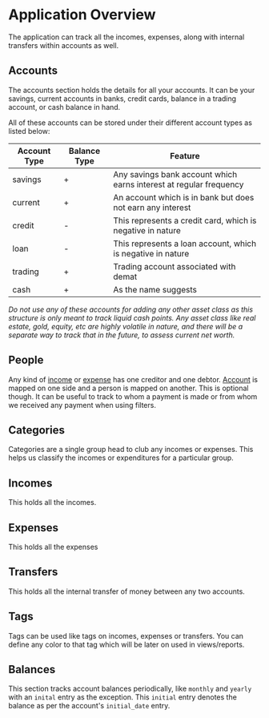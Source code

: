 # Application Overview

The application can track all the incomes, expenses, along with internal transfers within accounts as well.

## Accounts

The accounts section holds the details for all your accounts. It can be your savings, current accounts in banks,
credit cards, balance in a trading account, or cash balance in hand.

All of these accounts can be stored under their different account types as listed below:

| Account Type | Balance Type | Feature                                                            |
|--------------|--------------|--------------------------------------------------------------------|
| savings      | +            | Any savings bank account which earns interest at regular frequency |
| current      | +            | An account which is in bank but does not earn any interest         |
| credit       | -            | This represents a credit card, which is negative in nature         |
| loan         | -            | This represents a loan account, which is negative in nature        |
| trading      | +            | Trading account associated with demat                              |
| cash         | +            | As the name suggests                                               |

_Do not use any of these accounts for adding any other asset class as this structure is only meant to track liquid cash points.
Any asset class like real estate, gold, equity, etc are highly volatile in nature, and there will be a separate way to track that in the future, to assess current net worth._


## People

Any kind of [income](#incomes) or [expense](#expenses) has one creditor and one debtor. 
[Account](#accounts) is mapped on one side and a person is mapped on another. This is optional though.
It can be useful to track to whom a payment is made or from whom we received any payment when using filters.

## Categories

Categories are a single group head to club any incomes or expenses. 
This helps us classify the incomes or expenditures for a particular group.

## Incomes

This holds all the incomes.

## Expenses

This holds all the expenses

## Transfers

This holds all the internal transfer of money between any two accounts.

## Tags

Tags can be used like tags on incomes, expenses or transfers.
You can define any color to that tag which will be later on used in views/reports.

## Balances

This section tracks account balances periodically, like `monthly` and `yearly` with an `inital` entry as the exception.
This `initial` entry denotes the balance as per the account's `initial_date` entry.
